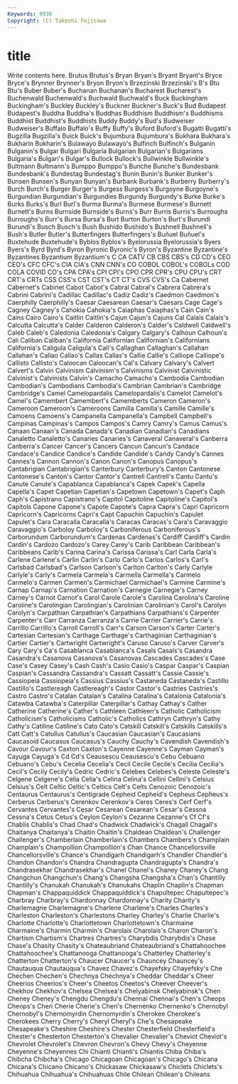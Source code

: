 ```yaml
---
Keywords: 9930 
Copyright: (C) Takeshi Fujisawa
---
```


# title

Write contents here.
 Brutus Brutus's Bryan Bryan's Bryant Bryant's Bryce Bryce's
Brynner Brynner's Bryon Bryon's Brzezinski Brzezinski's B's Btu Btu's Buber
Buber's Buchanan Buchanan's Bucharest Bucharest's Buchenwald Buchenwald's Buchwald Buchwald's Buck
Buckingham Buckingham's Buckley Buckley's Buckner Buckner's Buck's Bud Budapest Budapest's
Buddha Buddha's Buddhas Buddhism Buddhism's Buddhisms Buddhist Buddhist's Buddhists Buddy
Buddy's Bud's Budweiser Budweiser's Buffalo Buffalo's Buffy Buffy's Buford Buford's
Bugatti Bugatti's Bugzilla Bugzilla's Buick Buick's Bujumbura Bujumbura's Bukhara Bukhara's
Bukharin Bukharin's Bulawayo Bulawayo's Bulfinch Bulfinch's Bulganin Bulganin's Bulgar Bulgari
Bulgaria Bulgarian Bulgarian's Bulgarians Bulgaria's Bulgari's Bulgar's Bullock Bullock's Bullwinkle
Bullwinkle's Bultmann Bultmann's Bumppo Bumppo's Bunche Bunche's Bundesbank Bundesbank's Bundestag
Bundestag's Bunin Bunin's Bunker Bunker's Bunsen Bunsen's Bunyan Bunyan's Burbank
Burbank's Burberry Burberry's Burch Burch's Burger Burger's Burgess Burgess's Burgoyne
Burgoyne's Burgundian Burgundian's Burgundies Burgundy Burgundy's Burke Burke's Burks Burks's
Burl Burl's Burma Burma's Burmese Burmese's Burnett Burnett's Burns Burnside
Burnside's Burns's Burr Burris Burris's Burroughs Burroughs's Burr's Bursa Bursa's
Burt Burton Burton's Burt's Burundi Burundi's Busch Busch's Bush Bushido
Bushido's Bushnell Bushnell's Bush's Butler Butler's Butterfingers Butterfingers's Buñuel Buñuel's
Buxtehude Buxtehude's Byblos Byblos's Byelorussia Byelorussia's Byers Byers's Byrd Byrd's
Byron Byronic Byronic's Byron's Byzantine Byzantine's Byzantines Byzantium Byzantium's C
CA CATV CB CBS CBS's CD CD's CEO CEO's CFC
CFC's CIA CIA's CNN CNN's CO COBOL COBOL's COBOLs COD
COLA COVID CO's CPA CPA's CPI CPI's CPO CPR CPR's
CPU CPU's CRT CRT's CRTs CSS CSS's CST CST's CT
CT's CVS CVS's Ca Cabernet Cabernet's Cabinet Cabot Cabot's Cabral
Cabral's Cabrera Cabrera's Cabrini Cabrini's Cadillac Cadillac's Cadiz Cadiz's Caedmon
Caedmon's Caerphilly Caerphilly's Caesar Caesarean Caesar's Caesars Cage Cage's Cagney
Cagney's Cahokia Cahokia's Caiaphas Caiaphas's Cain Cain's Cains Cairo Cairo's
Caitlin Caitlin's Cajun Cajun's Cajuns Cal Calais Calais's Calcutta Calcutta's
Calder Calderon Calderon's Calder's Caldwell Caldwell's Caleb Caleb's Caledonia Caledonia's
Calgary Calgary's Calhoun Calhoun's Cali Caliban Caliban's California Californian Californian's
Californians California's Caligula Caligula's Cali's Callaghan Callaghan's Callahan Callahan's Callao
Callao's Callas Callas's Callie Callie's Calliope Calliope's Callisto Callisto's Caloocan
Caloocan's Cal's Calvary Calvary's Calvert Calvert's Calvin Calvinism Calvinism's Calvinisms
Calvinist Calvinistic Calvinist's Calvinists Calvin's Camacho Camacho's Cambodia Cambodian Cambodian's
Cambodians Cambodia's Cambrian Cambrian's Cambridge Cambridge's Camel Camelopardalis Camelopardalis's Camelot
Camelot's Camel's Camembert Camembert's Camemberts Cameron Cameron's Cameroon Cameroon's Cameroons
Camilla Camilla's Camille Camille's Camoens Camoens's Campanella Campanella's Campbell Campbell's
Campinas Campinas's Campos Campos's Camry Camry's Camus Camus's Canaan Canaan's
Canada Canada's Canadian Canadian's Canadians Canaletto Canaletto's Canaries Canaries's Canaveral
Canaveral's Canberra Canberra's Cancer Cancer's Cancers Cancun Cancun's Candace Candace's
Candice Candice's Candide Candide's Candy Candy's Cannes Cannes's Cannon Cannon's
Canon Canon's Canopus Canopus's Cantabrigian Cantabrigian's Canterbury Canterbury's Canton Cantonese
Cantonese's Canton's Cantor Cantor's Cantrell Cantrell's Cantu Cantu's Canute Canute's
Capablanca Capablanca's Capek Capek's Capella Capella's Capet Capetian Capetian's Capetown
Capetown's Capet's Caph Caph's Capistrano Capistrano's Capitol Capitoline Capitoline's Capitol's
Capitols Capone Capone's Capote Capote's Capra Capra's Capri Capricorn Capricorn's
Capricorns Capri's Capt Capuchin Capuchin's Capulet Capulet's Cara Caracalla Caracalla's
Caracas Caracas's Cara's Caravaggio Caravaggio's Carboloy Carboloy's Carboniferous Carboniferous's Carborundum
Carborundum's Cardenas Cardenas's Cardiff Cardiff's Cardin Cardin's Cardozo Cardozo's Carey
Carey's Carib Caribbean Caribbean's Caribbeans Carib's Carina Carina's Carissa Carissa's
Carl Carla Carla's Carlene Carlene's Carlin Carlin's Carlo Carlo's Carlos
Carlos's Carl's Carlsbad Carlsbad's Carlson Carlson's Carlton Carlton's Carly Carlyle
Carlyle's Carly's Carmela Carmela's Carmella Carmella's Carmelo Carmelo's Carmen Carmen's
Carmichael Carmichael's Carmine Carmine's Carnap Carnap's Carnation Carnation's Carnegie Carnegie's
Carney Carney's Carnot Carnot's Carol Carole Carole's Carolina Carolina's Caroline
Caroline's Carolingian Carolingian's Carolinian Carolinian's Carol's Carolyn Carolyn's Carpathian Carpathian's
Carpathians Carpathians's Carpenter Carpenter's Carr Carranza Carranza's Carrie Carrier Carrier's
Carrie's Carrillo Carrillo's Carroll Carroll's Carr's Carson Carson's Carter Carter's
Cartesian Cartesian's Carthage Carthage's Carthaginian Carthaginian's Cartier Cartier's Cartwright Cartwright's
Caruso Caruso's Carver Carver's Cary Cary's Ca's Casablanca Casablanca's Casals
Casals's Casandra Casandra's Casanova Casanova's Casanovas Cascades Cascades's Case Case's
Casey Casey's Cash Cash's Casio Casio's Caspar Caspar's Caspian Caspian's
Cassandra Cassandra's Cassatt Cassatt's Cassie Cassie's Cassiopeia Cassiopeia's Cassius Cassius's
Castaneda Castaneda's Castillo Castillo's Castlereagh Castlereagh's Castor Castor's Castries Castries's
Castro Castro's Catalan Catalan's Catalina Catalina's Catalonia Catalonia's Catawba Catawba's
Caterpillar Caterpillar's Cathay Cathay's Cather Catherine Catherine's Cather's Cathleen Cathleen's
Catholic Catholicism Catholicism's Catholicisms Catholic's Catholics Cathryn Cathryn's Cathy Cathy's
Catiline Catiline's Cato Cato's Catskill Catskill's Catskills Catskills's Catt Catt's
Catullus Catullus's Caucasian Caucasian's Caucasians Caucasoid Caucasus Caucasus's Cauchy Cauchy's
Cavendish Cavendish's Cavour Cavour's Caxton Caxton's Cayenne Cayenne's Cayman Cayman's
Cayuga Cayuga's Cd Cd's Ceausescu Ceausescu's Cebu Cebuano Cebuano's Cebu's
Cecelia Cecelia's Cecil Cecile Cecile's Cecilia Cecilia's Cecil's Cecily Cecily's
Cedric Cedric's Celebes Celebes's Celeste Celeste's Celgene Celgene's Celia Celia's
Celina Celina's Cellini Cellini's Celsius Celsius's Celt Celtic Celtic's Celtics
Celt's Celts Cenozoic Cenozoic's Centaurus Centaurus's Centigrade Cepheid Cepheid's Cepheus
Cepheus's Cerberus Cerberus's Cerenkov Cerenkov's Ceres Ceres's Cerf Cerf's Cervantes
Cervantes's Cesar Cesarean Cesarean's Cesar's Cessna Cessna's Cetus Cetus's Ceylon
Ceylon's Cezanne Cezanne's Cf Cf's Chablis Chablis's Chad Chad's Chadwick
Chadwick's Chagall Chagall's Chaitanya Chaitanya's Chaitin Chaitin's Chaldean Chaldean's Challenger
Challenger's Chamberlain Chamberlain's Chambers Chambers's Champlain Champlain's Champollion Champollion's Chan
Chance Chancellorsville Chancellorsville's Chance's Chandigarh Chandigarh's Chandler Chandler's Chandon Chandon's
Chandra Chandragupta Chandragupta's Chandra's Chandrasekhar Chandrasekhar's Chanel Chanel's Chaney Chaney's
Chang Changchun Changchun's Chang's Changsha Changsha's Chan's Chantilly Chantilly's Chanukah
Chanukah's Chanukahs Chaplin Chaplin's Chapman Chapman's Chappaquiddick Chappaquiddick's Chapultepec Chapultepec's
Charbray Charbray's Chardonnay Chardonnay's Charity Charity's Charlemagne Charlemagne's Charlene Charlene's
Charles Charles's Charleston Charleston's Charlestons Charley Charley's Charlie Charlie's Charlotte
Charlotte's Charlottetown Charlottetown's Charmaine Charmaine's Charmin Charmin's Charolais Charolais's Charon
Charon's Chartism Chartism's Chartres Chartres's Charybdis Charybdis's Chase Chase's Chasity
Chasity's Chateaubriand Chateaubriand's Chattahoochee Chattahoochee's Chattanooga Chattanooga's Chatterley Chatterley's Chatterton
Chatterton's Chaucer Chaucer's Chauncey Chauncey's Chautauqua Chautauqua's Chavez Chavez's Chayefsky
Chayefsky's Che Chechen Chechen's Chechnya Chechnya's Cheddar Cheddar's Cheer Cheerios
Cheerios's Cheer's Cheetos Cheetos's Cheever Cheever's Chekhov Chekhov's Chelsea Chelsea's
Chelyabinsk Chelyabinsk's Chen Cheney Cheney's Chengdu Chengdu's Chennai Chennai's Chen's
Cheops Cheops's Cheri Cherie Cherie's Cheri's Chernenko Chernenko's Chernobyl Chernobyl's
Chernomyrdin Chernomyrdin's Cherokee Cherokee's Cherokees Cherry Cherry's Cheryl Cheryl's Che's
Chesapeake Chesapeake's Cheshire Cheshire's Chester Chesterfield Chesterfield's Chester's Chesterton Chesterton's
Chevalier Chevalier's Cheviot Cheviot's Chevrolet Chevrolet's Chevron Chevron's Chevy Chevy's
Cheyenne Cheyenne's Cheyennes Chi Chianti Chianti's Chiantis Chiba Chiba's Chibcha
Chibcha's Chicago Chicagoan Chicagoan's Chicago's Chicana Chicana's Chicano Chicano's Chickasaw
Chickasaw's Chiclets Chiclets's Chihuahua Chihuahua's Chihuahuas Chile Chilean Chilean's Chileans
